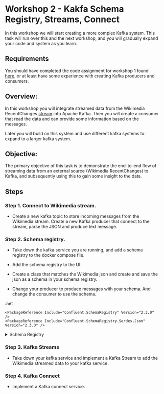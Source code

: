 # Workshop 2 - Kakfa Schema Registry, Streams, Connect

In this workshop we will start creating a more complex Kafka system. This task will run over this and the next workshop, and you will gradually expand your code and system as you learn.

## Requirements

You should have completed the code assignment for workshop 1 found [here](../workshop1/2%20-%20Code/README.md), or at least have some experience with creating Kafka producers and consumers.

## Overview:
In this workshop you will integrate streamed data from the Wikimedia RecentChanges [stream](stream.wikimedia.org/v2/stream/recentchange) into Apache Kafka. Then you will create a consumer that read the data and can provide some information based on the messages.

Later you will build on this system and use different kafka systems to expand to a larger kafka system.

## Objective:
The primary objective of this task is to demonstrate the end-to-end flow of streaming data from an external source (Wikimedia RecentChanges) to Kafka, and subsequently using this to gain some insight to the data.

## Steps

### Step 1. Connect to Wikimedia stream.

- Create a new kafka topic to store incoming messages from the Wikimedia stream. Create a new Kafka producer that connect to the stream, parse the JSON and produce text message.

### Step 2. Schema registry.

- Take down the kafka service you are running, and add a schema registry to the docker compose file.

- Add the schema registry to the UI.

- Create a class that matches the Wikimedia json and create and save the json as a schema in your schema registry.

- Change your producer to produce messages with your schema. And change the consumer to use the schema.

.net
```csproj
<PackageReference Include="Confluent.SchemaRegistry" Version="2.3.0" />
<PackageReference Include="Confluent.SchemaRegistry.Serdes.Json" Version="2.3.0" />
```

<details>
<summary> Schema Registry </summary>

### Config

```yml
  schema-registry:
    container_name: schema-registry
    image: bitnami/schema-registry
    ports:
      - "8081:8081"
    depends_on:
      - kafka-0
    environment:
      - SCHEMA_REGISTRY_KAFKA_BROKERS=PLAINTEXT://kafka-0:9092
      - SCHEMA_REGISTRY_HOST_NAME=schema-registry
      - SCHEMA_REGISTRY_LISTENERS=http://schema-registry:8081
    volumes:
      - schema_data:/bitnami/schema
```

</details>

### Step 3. Kafka Streams

- Take down your kafka service and implement a Kafka Stream to add the Wikimedia streamed data to your kafka service.

### Step 4. Kafka Connect

- Implement a Kafka connect service.